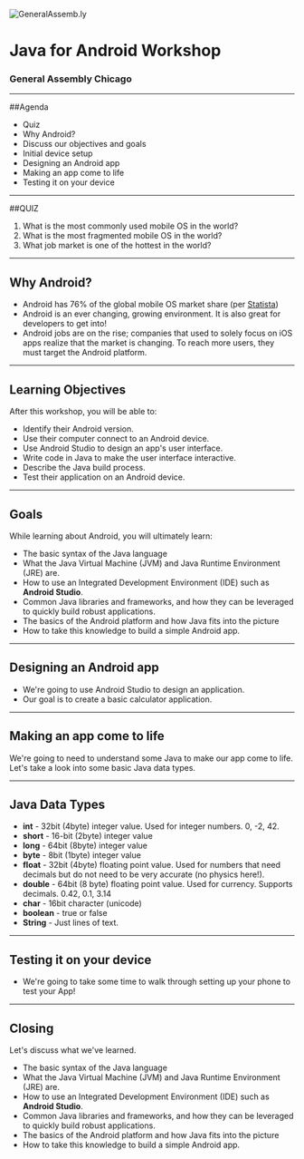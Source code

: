 ![GeneralAssemb.ly](https://github.com/generalassembly/ga-ruby-on-rails-for-devs/raw/master/images/ga.png "GeneralAssemb.ly")

# Java for Android Workshop

### General Assembly Chicago

---


##Agenda

*	Quiz
* Why Android?
* Discuss our objectives and goals
* Initial device setup
* Designing an Android app
* Making an app come to life
* Testing it on your device

---

##QUIZ
1. What is the most commonly used mobile OS in the world?
2. What is the most fragmented mobile OS in the world?
3. What job market is one of the hottest in the world?

---

## Why Android?

* Android has 76% of the global mobile OS market share (per [Statista](http://www.statista.com/statistics/271774/share-of-android-platforms-on-mobile-devices-with-android-os/))
* Android is an ever changing, growing environment. It is also great for developers to get into!
* Android jobs are on the rise; companies that used to solely focus on iOS apps realize that the market is changing. To reach more users, they must target the Android platform.

---

## Learning Objectives

After this workshop, you will be able to:
- Identify their Android version.
- Use their computer connect to an Android device.
- Use Android Studio to design an app's user interface.
- Write code in Java to make the user interface interactive.
- Describe the Java build process.
- Test their application on an Android device.

---

## Goals

While learning about Android, you will ultimately learn:
* The basic syntax of the Java language
* What the Java Virtual Machine (JVM) and Java Runtime Environment (JRE) are.
* How to use an Integrated Development Environment (IDE) such as **Android Studio**.
* Common Java libraries and frameworks, and how they can be leveraged to quickly build robust applications.
* The basics of the Android platform and how Java fits into the picture
* How to take this knowledge to build a simple Android app.

---
## Designing an Android app

* We're going to use Android Studio to design an application.
* Our goal is to create a basic calculator application.

---

## Making an app come to life

We're going to need to understand some Java to make our app come to life. Let's take a look into some basic Java data types.

---

## Java Data Types

* **int** - 32bit (4byte) integer value. Used for integer numbers. 0, -2, 42.
* **short** - 16-bit (2byte) integer value
* **long** - 64bit (8byte) integer value
* **byte** - 8bit (1byte) integer value
* **float** - 32bit (4byte) floating point value. Used for numbers that need decimals but do not need to be very accurate (no physics here!).
* **double** - 64bit (8 byte) floating point value. Used for currency. Supports decimals. 0.42, 0.1, 3.14
* **char** - 16bit character (unicode)
* **boolean** - true or false
* **String** - Just lines of text.

---

## Testing it on your device

* We're going to take some time to walk through setting up your phone to test your App!

---

## Closing

Let's discuss what we've learned.

* The basic syntax of the Java language
* What the Java Virtual Machine (JVM) and Java Runtime Environment (JRE) are.
* How to use an Integrated Development Environment (IDE) such as **Android Studio**.
* Common Java libraries and frameworks, and how they can be leveraged to quickly build robust applications.
* The basics of the Android platform and how Java fits into the picture
* How to take this knowledge to build a simple Android app.
